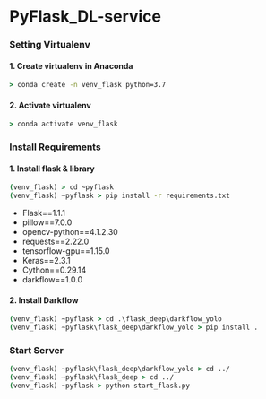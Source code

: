# PyFlask_DL-service

### Setting Virtualenv
#### 1. Create virtualenv in Anaconda
```cmd
> conda create -n venv_flask python=3.7
```
#### 2. Activate virtualenv
```cmd
> conda activate venv_flask
```

### Install Requirements
#### 1. Install flask & library
```cmd
(venv_flask) > cd ~pyflask
(venv_flask) ~pyflask > pip install -r requirements.txt
```
* Flask==1.1.1
* pillow==7.0.0
* opencv-python==4.1.2.30
* requests==2.22.0
* tensorflow-gpu==1.15.0
* Keras==2.3.1
* Cython==0.29.14
* darkflow==1.0.0


#### 2. Install Darkflow
```cmd
(venv_flask) ~pyflask > cd .\flask_deep\darkflow_yolo
(venv_flask) ~pyflask\flask_deep\darkflow_yolo > pip install .
```

### Start Server
```cmd
(venv_flask) ~pyflask\flask_deep\darkflow_yolo > cd ../
(venv_flask) ~pyflask\flask_deep > cd ../
(venv_flask) ~pyflask > python start_flask.py
```
